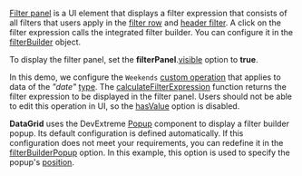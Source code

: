 [Filter panel](/Documentation/ApiReference/UI_Widgets/dxDataGrid/Configuration/filterPanel/) is a UI element that displays a filter expression that consists of all filters that users apply in the [filter row](/Documentation/ApiReference/UI_Widgets/dxDataGrid/Configuration/filterRow/) and [header filter](/Documentation/ApiReference/UI_Widgets/dxDataGrid/Configuration/headerFilter/). A click on the filter expression calls the integrated filter builder. You can configure it in the [filterBuilder](/Documentation/ApiReference/UI_Widgets/dxDataGrid/Configuration/#filterBuilder) object. 

To display the filter panel, set the **filterPanel**.[visible](/Documentation/ApiReference/UI_Widgets/dxDataGrid/Configuration/filterPanel/#visible) option to **true**. 

In this demo, we configure the `Weekends` [custom operation](/Documentation/ApiReference/UI_Widgets/dxFilterBuilder/Configuration/customOperations) that applies to data of the *"date"* [type](/Documentation/ApiReference/UI_Widgets/dxFilterBuilder/Configuration/customOperations/#dataTypes). The [calculateFilterExpression](/Documentation/ApiReference/UI_Widgets/dxFilterBuilder/Configuration/customOperations/#calculateFilterExpression) function returns the filter expression to be displayed in the filter panel. Users should not be able to edit this operation in UI, so the [hasValue](/Documentation/ApiReference/UI_Widgets/dxFilterBuilder/Configuration/customOperations/#hasValue) option is disabled.

**DataGrid** uses the DevExtreme [Popup](/Documentation/ApiReference/UI_Widgets/dxPopup/) component to display a filter builder popup. Its default configuration is defined automatically. If this configuration does not meet your requirements, you can redefine it in the [filterBuilderPopup](/Documentation/ApiReference/UI_Widgets/dxDataGrid/Configuration/#filterBuilderPopup) option. In this example, this option is used to specify the popup's [position](/Documentation/ApiReference/UI_Widgets/dxPopup/Configuration/#position).